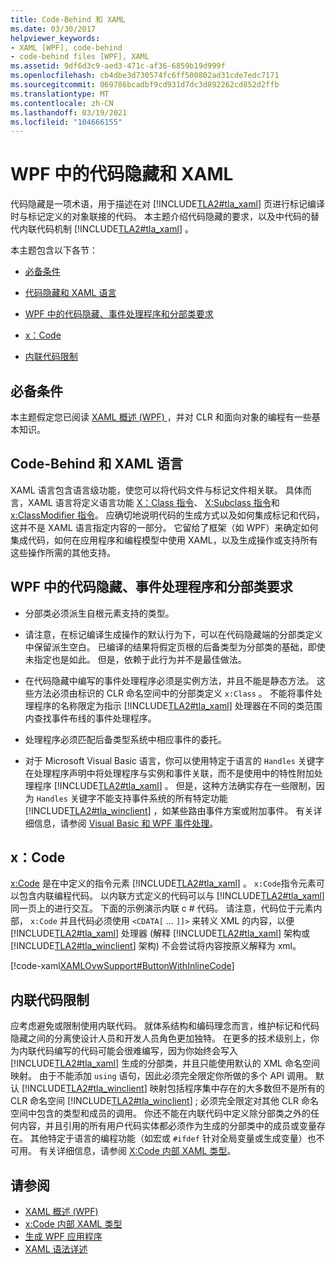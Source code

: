 ```yaml
---
title: Code-Behind 和 XAML
ms.date: 03/30/2017
helpviewer_keywords:
- XAML [WPF], code-behind
- code-behind files [WPF], XAML
ms.assetid: 9df6d3c9-aed3-471c-af36-6859b19d999f
ms.openlocfilehash: cb4dbe3d730574fc6ff500802ad31cde7edc7171
ms.sourcegitcommit: 069786bcadbf9cd931d7dc3d892262cd852d2ffb
ms.translationtype: MT
ms.contentlocale: zh-CN
ms.lasthandoff: 03/19/2021
ms.locfileid: "104666155"
---
```

# <a name="code-behind-and-xaml-in-wpf"></a>WPF 中的代码隐藏和 XAML
<a name="introduction"></a> 代码隐藏是一项术语，用于描述在对 [!INCLUDE[TLA2#tla_xaml](../../../includes/tla2sharptla-xaml-md.md)] 页进行标记编译时与标记定义的对象联接的代码。 本主题介绍代码隐藏的要求，以及中代码的替代内联代码机制 [!INCLUDE[TLA2#tla_xaml](../../../includes/tla2sharptla-xaml-md.md)] 。  
  
 本主题包含以下各节：  
  
- [必备条件](#Prerequisites)  
  
- [代码隐藏和 XAML 语言](#codebehind_and_the_xaml_language)  
  
- [WPF 中的代码隐藏、事件处理程序和分部类要求](#Code_behind__Event_Handler__and_Partial_Class)  
  
- [x：Code](#x_Code)  
  
- [内联代码限制](#Inline_Code_Limitations)  
  
<a name="Prerequisites"></a>
## <a name="prerequisites"></a>必备条件  
 本主题假定您已阅读 [XAML 概述 (WPF) ](/dotnet/desktop-wpf/fundamentals/xaml) ，并对 CLR 和面向对象的编程有一些基本知识。  
  
<a name="codebehind_and_the_xaml_language"></a>
## <a name="code-behind-and-the-xaml-language"></a>Code-Behind 和 XAML 语言  
 XAML 语言包含语言级功能，使您可以将代码文件与标记文件相关联。 具体而言，XAML 语言将定义语言功能 [X：Class 指令](/dotnet/desktop-wpf/xaml-services/xclass-directive)、 [X:Subclass 指令](/dotnet/desktop-wpf/xaml-services/xsubclass-directive)和 [x:ClassModifier 指令](/dotnet/desktop-wpf/xaml-services/xclassmodifier-directive)。 应确切地说明代码的生成方式以及如何集成标记和代码，这并不是 XAML 语言指定内容的一部分。 它留给了框架（如 WPF）来确定如何集成代码，如何在应用程序和编程模型中使用 XAML，以及生成操作或支持所有这些操作所需的其他支持。  
  
<a name="Code_behind__Event_Handler__and_Partial_Class"></a>
## <a name="code-behind-event-handler-and-partial-class-requirements-in-wpf"></a>WPF 中的代码隐藏、事件处理程序和分部类要求  
  
- 分部类必须派生自根元素支持的类型。  
  
- 请注意，在标记编译生成操作的默认行为下，可以在代码隐藏端的分部类定义中保留派生空白。 已编译的结果将假定页根的后备类型为分部类的基础，即使未指定也是如此。 但是，依赖于此行为并不是最佳做法。  
  
- 在代码隐藏中编写的事件处理程序必须是实例方法，并且不能是静态方法。 这些方法必须由标识的 CLR 命名空间中的分部类定义 `x:Class` 。 不能将事件处理程序的名称限定为指示 [!INCLUDE[TLA2#tla_xaml](../../../includes/tla2sharptla-xaml-md.md)] 处理器在不同的类范围内查找事件布线的事件处理程序。  
  
- 处理程序必须匹配后备类型系统中相应事件的委托。  
  
- 对于 Microsoft Visual Basic 语言，你可以使用特定于语言的 `Handles` 关键字在处理程序声明中将处理程序与实例和事件关联，而不是使用中的特性附加处理程序 [!INCLUDE[TLA2#tla_xaml](../../../includes/tla2sharptla-xaml-md.md)] 。 但是，这种方法确实存在一些限制，因为 `Handles` 关键字不能支持事件系统的所有特定功能 [!INCLUDE[TLA2#tla_winclient](../../../includes/tla2sharptla-winclient-md.md)] ，如某些路由事件方案或附加事件。 有关详细信息，请参阅 [Visual Basic 和 WPF 事件处理](visual-basic-and-wpf-event-handling.md)。  
  
<a name="x_Code"></a>
## <a name="xcode"></a>x：Code  
 [x:Code](/dotnet/desktop-wpf/xaml-services/xcode-intrinsic-xaml-type) 是在中定义的指令元素 [!INCLUDE[TLA2#tla_xaml](../../../includes/tla2sharptla-xaml-md.md)] 。 `x:Code`指令元素可以包含内联编程代码。 以内联方式定义的代码可以与 [!INCLUDE[TLA2#tla_xaml](../../../includes/tla2sharptla-xaml-md.md)] 同一页上的进行交互。 下面的示例演示内联 c # 代码。 请注意，代码位于元素内部， `x:Code` 并且代码必须使用 `<CDATA[` ... `]]>` 来转义 XML 的内容，以便 [!INCLUDE[TLA2#tla_xaml](../../../includes/tla2sharptla-xaml-md.md)] 处理器 (解释 [!INCLUDE[TLA2#tla_xaml](../../../includes/tla2sharptla-xaml-md.md)] 架构或 [!INCLUDE[TLA2#tla_winclient](../../../includes/tla2sharptla-winclient-md.md)] 架构) 不会尝试将内容按原义解释为 xml。  
  
 [!code-xaml[XAMLOvwSupport#ButtonWithInlineCode](~/samples/snippets/csharp/VS_Snippets_Wpf/XAMLOvwSupport/CSharp/page4.xaml#buttonwithinlinecode)]  
  
<a name="Inline_Code_Limitations"></a>
## <a name="inline-code-limitations"></a>内联代码限制  
 应考虑避免或限制使用内联代码。 就体系结构和编码理念而言，维护标记和代码隐藏之间的分离使设计人员和开发人员角色更加独特。 在更多的技术级别上，你为内联代码编写的代码可能会很难编写，因为你始终会写入 [!INCLUDE[TLA2#tla_xaml](../../../includes/tla2sharptla-xaml-md.md)] 生成的分部类，并且只能使用默认的 XML 命名空间映射。 由于不能添加 `using` 语句，因此必须完全限定你所做的多个 API 调用。 默认 [!INCLUDE[TLA2#tla_winclient](../../../includes/tla2sharptla-winclient-md.md)] 映射包括程序集中存在的大多数但不是所有的 CLR 命名空间 [!INCLUDE[TLA2#tla_winclient](../../../includes/tla2sharptla-winclient-md.md)] ; 必须完全限定对其他 CLR 命名空间中包含的类型和成员的调用。 你还不能在内联代码中定义除分部类之外的任何内容，并且引用的所有用户代码实体都必须作为生成的分部类中的成员或变量存在。 其他特定于语言的编程功能（如宏或 `#ifdef` 针对全局变量或生成变量）也不可用。 有关详细信息，请参阅 [X:Code 内部 XAML 类型](/dotnet/desktop-wpf/xaml-services/xcode-intrinsic-xaml-type)。  
  
## <a name="see-also"></a>请参阅

- [XAML 概述 (WPF)](/dotnet/desktop-wpf/fundamentals/xaml)
- [x:Code 内部 XAML 类型](/dotnet/desktop-wpf/xaml-services/xcode-intrinsic-xaml-type)
- [生成 WPF 应用程序](../app-development/building-a-wpf-application-wpf.md)
- [XAML 语法详述](xaml-syntax-in-detail.md)
